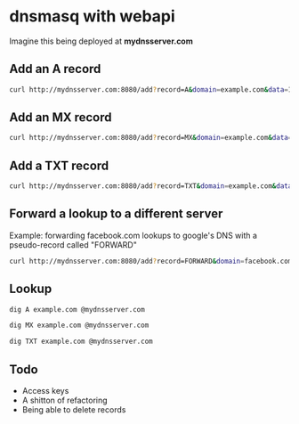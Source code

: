 # dnsmasq with webapi

Imagine this being deployed at **mydnsserver.com**

## Add an A record

```sh
curl http://mydnsserver.com:8080/add?record=A&domain=example.com&data=192.168.10.5
```

## Add an MX record

```sh
curl http://mydnsserver.com:8080/add?record=MX&domain=example.com&data=some.mailserver.com&priority=10
```

## Add a TXT record

```sh
curl http://mydnsserver.com:8080/add?record=TXT&domain=example.com&data=foo
```

## Forward a lookup to a different server

Example: forwarding facebook.com lookups to google's DNS with a pseudo-record called "FORWARD"

```sh
curl http://mydnsserver.com:8080/add?record=FORWARD&domain=facebook.com&data=8.8.8.8
```

## Lookup

```sh
dig A example.com @mydnsserver.com
```

```sh
dig MX example.com @mydnsserver.com
```

```sh
dig TXT example.com @mydnsserver.com
```

## Todo

- Access keys
- A shitton of refactoring
- Being able to delete records
